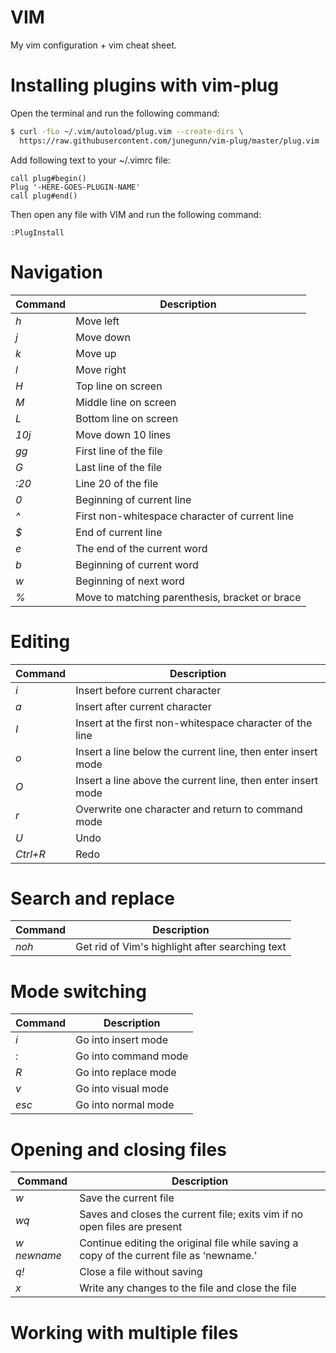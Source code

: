 # VIM
My vim configuration + vim cheat sheet.

<h1>Installing plugins with vim-plug</h1>

Open the terminal and run the following command:

```bash
$ curl -fLo ~/.vim/autoload/plug.vim --create-dirs \
  https://raw.githubusercontent.com/junegunn/vim-plug/master/plug.vim
```

Add following text to your ~/.vimrc file:

```vim
call plug#begin()
Plug '-HERE-GOES-PLUGIN-NAME'
call plug#end()
```
Then open any file with VIM and run the following command:

```vim
:PlugInstall
```

<h1>Navigation</h1>

| Command | Description |
| --- | --- |
| <i>h</i> | Move left |
| <i>j</i> | Move down |
| <i>k</i> | Move up |
| <i>l</i> | Move right |
| <i>H</i> | Top line on screen |
| <i>M</i> | Middle line on screen |
| <i>L</i> | Bottom line on screen |
| <i>10j</i> | Move down 10 lines |
| <i>gg</i> | First line of the file | 
| <i>G</i> | Last line of the file |
| <i>:20</i> | Line 20 of the file |
| <i>0</i> | Beginning of current line |
| <i>^</i> | First non-whitespace character of current line |
| <i>$</i> | End of current line |
| <i>e</i> | The end of the current word |
| <i>b</i> | Beginning of current word |
| <i>w</i> | Beginning of next word |
| <i>%</i> | Move to matching parenthesis, bracket or brace |

<h1>Editing</h1>

| Command | Description |
| --- | --- |
| <i>i</i> | Insert before current character |
| <i>a</i> | Insert after current character |
| <i>I</i> | Insert at the first non-whitespace character of the line |
| <i>o</i> | Insert a line below the current line, then enter insert mode |
| <i>O</i> | Insert a line above the current line, then enter insert mode |
| <i>r</i> | Overwrite one character and return to command mode |
| <i>U</i> | Undo |
| <i>Ctrl+R</i> | Redo |

<h1>Search and replace</h1>

| Command | Description |
| --- | --- |
| <i>noh</i> | Get rid of Vim's highlight after searching text |

<h1>Mode switching</h1>

| Command | Description |
| --- | --- |
| <i>i</i> | Go into insert mode |
| <i>:</i> | Go into command mode |
| <i>R</i> | Go into replace mode |
| <i>v</i> | Go into visual mode |
| <i>esc</i> | Go into normal mode |

<h1>Opening and closing files</h1>

| Command | Description |
| --- | --- |
| <i>w</i> | Save the current file |
| <i>wq</i> | Saves and closes the current file; exits vim if no open files are present |
| <i>w newname</i> | Continue editing the original file while saving a copy of the current file as ‘newname.' |
| <i>q!</i> | Close a file without saving |
| <i>x</i> | Write any changes to the file and close the file |

<h1>Working with multiple files</h1>
